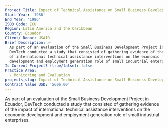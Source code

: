 ```yaml
---
Project Title: Impact of Technical Assistance on Small Business Development
Start Year: '1986'
End Year: '1986'
ISO3 Code: ECU
Region: Latin America and the Caribbean
Country: Ecuador
Client/ Donor: USAID
Brief Description: >-
  As part of an evaluation of the Small Business Development Project in Ecuador,
  DevTech conducted a study that consisted of gathering evidence of the impact
  of international technical assistance interventions on the economic
  development and employment generation role of small industrial enterprises.
Is Current Project? (true/false): false
Practice Area:
  - Monitoring and Evaluation
projects_slug: Impact-of-Technical-Assistance-on-Small-Business-Development
Contract Value USD: '5606.00'
---
```

As part of an evaluation of the Small Business Development Project in Ecuador, DevTech conducted a study that consisted of gathering evidence of the impact of international technical assistance interventions on the economic development and employment generation role of small industrial enterprises.
